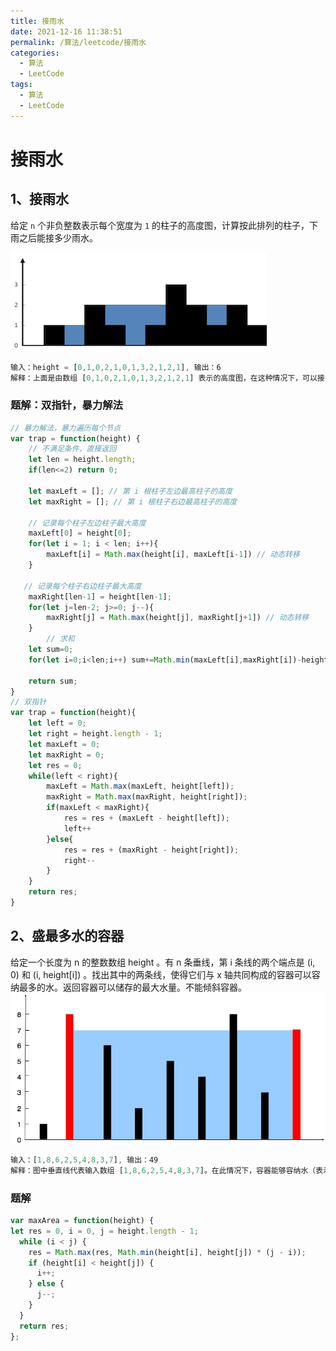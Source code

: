 ```yaml
---
title: 接雨水
date: 2021-12-16 11:38:51
permalink: /算法/leetcode/接雨水
categories:
  - 算法
  - LeetCode
tags:
  - 算法
  - LeetCode
---
```

# 接雨水

## 1、接雨水

给定 `n` 个非负整数表示每个宽度为 `1` 的柱子的高度图，计算按此排列的柱子，下雨之后能接多少雨水。

![img](./images/algorithm/42.png)

```javascript
输入：height = [0,1,0,2,1,0,1,3,2,1,2,1], 输出：6
解释：上面是由数组 [0,1,0,2,1,0,1,3,2,1,2,1] 表示的高度图，在这种情况下，可以接 6 个单位的雨水（蓝色部分表示雨水）。 
```

### 题解：双指针，暴力解法

```javascript
// 暴力解法，暴力遍历每个节点
var trap = function(height) {
    // 不满足条件，直接返回
    let len = height.length;
    if(len<=2) return 0;

    let maxLeft = []; // 第 i 根柱子左边最高柱子的高度
    let maxRight = []; // 第 i 根柱子右边最高柱子的高度

    // 记录每个柱子左边柱子最大高度
    maxLeft[0] = height[0];
    for(let i = 1; i < len; i++){
        maxLeft[i] = Math.max(height[i], maxLeft[i-1]) // 动态转移
    }

   // 记录每个柱子右边柱子最大高度
    maxRight[len-1] = height[len-1];
    for(let j=len-2; j>=0; j--){
        maxRight[j] = Math.max(height[j], maxRight[j+1]) // 动态转移
    }
		// 求和
    let sum=0;
    for(let i=0;i<len;i++) sum+=Math.min(maxLeft[i],maxRight[i])-height[i];

    return sum;
}
// 双指针
var trap = function(height){
    let left = 0;
    let right = height.length - 1;
    let maxLeft = 0;
    let maxRight = 0;
    let res = 0;
    while(left < right){
        maxLeft = Math.max(maxLeft, height[left]);
        maxRight = Math.max(maxRight, height[right]);
        if(maxLeft < maxRight){
            res = res + (maxLeft - height[left]);
            left++
        }else{
            res = res + (maxRight - height[right]);
            right--
        }
    }
    return res;
}
```
## 2、盛最多水的容器
给定一个长度为 n 的整数数组 height 。有 n 条垂线，第 i 条线的两个端点是 (i, 0) 和 (i, height[i]) 。找出其中的两条线，使得它们与 x 轴共同构成的容器可以容纳最多的水。返回容器可以储存的最大水量。不能倾斜容器。
![img](./images/algorithm/11.png)
```javascript
输入：[1,8,6,2,5,4,8,3,7], 输出：49 
解释：图中垂直线代表输入数组 [1,8,6,2,5,4,8,3,7]。在此情况下，容器能够容纳水（表示为蓝色部分）的最大值为 49。
```
### 题解

```javascript
var maxArea = function(height) {
let res = 0, i = 0, j = height.length - 1;
  while (i < j) {
    res = Math.max(res, Math.min(height[i], height[j]) * (j - i));
    if (height[i] < height[j]) {
      i++;
    } else {
      j--;
    }
  }
  return res;
};
```